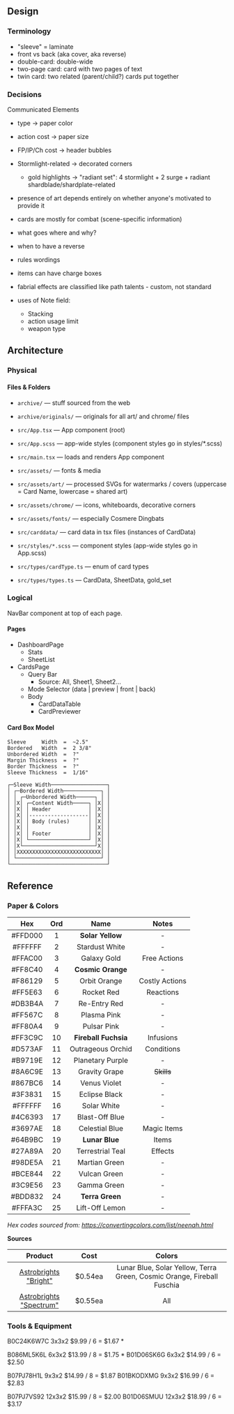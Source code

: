 ## Design

### Terminology

- "sleeve" = laminate
- front vs back (aka cover, aka reverse)
- double-card:  double-wide
- two-page card:  card with two pages of text
- twin card:  two related (parent/child?) cards put together

### Decisions

Communicated Elements
- type  ->  paper color
- action cost  ->  paper size
- FP/IP/Ch cost  ->  header bubbles
- Stormlight-related  ->  decorated corners
  - gold highlights -> "radiant set": 4 stormlight + 2 surge + radiant shardblade/shardplate-related

- presence of art depends entirely on whether anyone's motivated to provide it

- cards are mostly for combat  (scene-specific information)
- what goes where and why?
- when to have a reverse
- rules wordings
- items can have charge boxes
- fabrial effects are classified like path talents - custom, not standard
- uses of Note field:
  - Stacking
  - action usage limit
  - weapon type

## Architecture

### Physical

#### Files & Folders

- `archive/`                — stuff sourced from the web
- `archive/originals/`      — originals for all art/ and chrome/ files

- `src/App.tsx`             — App component (root)
- `src/App.scss`            — app-wide styles (component styles go in styles/*.scss)
- `src/main.tsx`            — loads and renders App component

- `src/assets/`             — fonts & media
- `src/assets/art/`         — processed SVGs for watermarks / covers (uppercase = Card Name, lowercase = shared art)
- `src/assets/chrome/`      — icons, whiteboards, decorative corners
- `src/assets/fonts/`       — especially Cosmere Dingbats

- `src/carddata/`           — card data in tsx files (instances of CardData)

- `src/styles/*.scss`       — component styles (app-wide styles go in App.scss)

- `src/types/cardType.ts`   — enum of card types
- `src/types/types.ts`      — CardData, SheetData, gold_set



### Logical

NavBar component at top of each page.

#### Pages

- DashboardPage
  - Stats
  - SheetList
- CardsPage
  - Query Bar
      - Source: All, Sheet1, Sheet2...
  - Mode Selector  (data | preview | front | back)
  - Body
    - CardDataTable
    - CardPreviewer

#### Card Box Model

```
Sleeve     Width  =  ~2.5"
Bordered   Width  =  2 3/8"
Unbordered Width  =  ?"
Margin Thickness  =  ?"
Border Thickness  =  ?"
Sleeve Thickness  =  1/16"

┌─Sleeve Width──────────────────┐
│ ┌─Bordered Width────────────┐ │
│ │ ┌─Unbordered Width──────┐ │ │
│ │X│ ┌─Content Width─────┐ │X│ │ 
│ │X│ │ Header            │ │X│ │ 
│ │X│ │-------------------│ │X│ │ 
│ │X│ │ Body (rules)      │ │X│ │ 
│ │X│ │                   │ │X│ │ 
│ │X│ │ Footer            │ │X│ │ 
│ │X│ └───────────────────┘ │X│ │ 
│ │X└───────────────────────┘X│ │
│ │XXXXXXXXXXXXXXXXXXXXXXXXXXX│ │
│ └───────────────────────────┘ │
└───────────────────────────────┘
```

## Reference

### Paper & Colors

| Hex       | Ord | Name                 | Notes |
| :-------: | :-: | :------------------: | :---: |
| #FFD000 |   1 | **Solar Yellow**     | - |
| #FFFFFF |   2 | Stardust White       | - |
| #FFAC00 |   3 | Galaxy Gold          | Free Actions |
| #FF8C40 |   4 | **Cosmic Orange**    | - |
| #F86129 |   5 | Orbit Orange         | Costly Actions |
| #FF5E63 |   6 | Rocket Red           | Reactions |
| #DB3B4A |   7 | Re-Entry Red         | - |
| #FF567C |   8 | Plasma Pink          | - |
| #FF80A4 |   9 | Pulsar Pink          | - |
| #FF3C9C |  10 | **Fireball Fuchsia** | Infusions |
| #D573AF |  11 | Outrageous Orchid    | Conditions |
| #B9719E |  12 | Planetary Purple     | - |
| #8A6C9E |  13 | Gravity Grape        | ~~Skills~~ |
| #867BC6 |  14 | Venus Violet         | - |
| #3F3831 |  15 | Eclipse Black        | - |
| #FFFFFF |  16 | Solar White          | - |
| #4C6393 |  17 | Blast-Off Blue       | - |
| #3697AE |  18 | Celestial Blue       | Magic Items |
| #64B9BC |  19 | **Lunar Blue**       | Items |
| #27A89A |  20 | Terrestrial Teal     | Effects |
| #98DE5A |  21 | Martian Green        | - |
| #BCE844 |  22 | Vulcan Green         | - |
| #3C9E56 |  23 | Gamma Green          | - |
| #BDD832 |  24 | **Terra Green**      | - |
| #FFFA3C |  25 | Lift-Off Lemon       | - |

_Hex codes sourced from: https://convertingcolors.com/list/neenah.html_

**Sources**

| Product                                                      | Cost    | Colors |
| :----------------------------------------------------------: | :-----: | :----: |
| [Astrobrights "Bright"](https://walmart.com/ip/x/44796991)   | $0.54ea | Lunar Blue, Solar Yellow, Terra Green, Cosmic Orange, Fireball Fuschia |
| [Astrobrights "Spectrum"](https://amazon.com/dp/B01GUUARV0/) | $0.55ea | All |

### Tools & Equipment


B0C24K6W7C    3x3x2    $9.99 / 6 = $1.67    *

B086ML5K6L    6x3x2   $13.99 / 8 = $1.75    *
B01D06SK6G    6x3x2   $14.99 / 6 = $2.50

B07PJ78H1L    9x3x2   $14.99 / 8 = $1.87
B01BKODXMG    9x3x2   $16.99 / 6 = $2.83

B07PJ7VS92   12x3x2   $15.99 / 8 = $2.00
B01D06SMUU   12x3x2   $18.99 / 6 = $3.17

